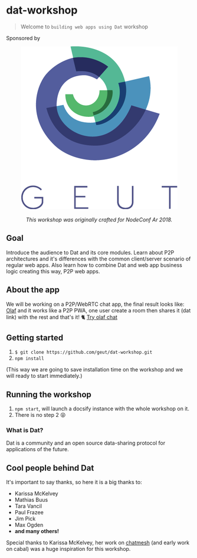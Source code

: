 # dat-workshop
> Welcome to `building web apps using Dat` workshop

Sponsored by

<div align="center">
  <img alt="geut logo" src="/assets/geut.png">
  <div>
  <br />
  <em>This workshop was originally crafted for NodeConf Ar 2018.</em>
  </div>
</div>


## Goal

Introduce the audience to Dat and its core modules. Learn about P2P architectures and it's differences with the common client/server scenario of regular web apps. Also learn how to combine Dat and web app business logic creating this way, P2P web apps.

## About the app
We will be working on a P2P/WebRTC chat app, the final result looks like: [Olaf](https://olafchat.netlify.com/) and it works like a P2P PWA, one user create a room then shares it (dat link) with the rest and that's it! :cat2:
[Try olaf chat](https://olafchat.netlify.com/)

## Getting started

1. `$ git clone https://github.com/geut/dat-workshop.git`
2. `npm install`

(This way we are going to save installation time on the workshop and we will ready to start immediately.)

## Running the workshop

1. `npm start`, will launch a docsify instance with the whole workshop on it.
2. There is no step 2 :stuck_out_tongue_closed_eyes:

### What is Dat?

Dat is a community and an open source data-sharing protocol for applications of the future.

## Cool people behind Dat

It's important to say thanks, so here it is a big thanks to:

- Karissa McKelvey
- Mathias Buus
- Tara Vancil
- Paul Frazee
- Jim Pick
- Max Ogden
- **and many others!**

Special thanks to Karissa McKelvey, her work on [chatmesh](https://github.com/karissa/chatmesh-db) (and early work on cabal) was a huge inspiration for this workshop.


